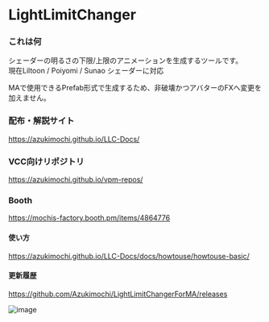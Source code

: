 # LightLimitChanger
### これは何
シェーダーの明るさの下限/上限のアニメーションを生成するツールです。  
現在Liltoon / Poiyomi / Sunao シェーダーに対応

MAで使用できるPrefab形式で生成するため、非破壊かつアバターのFXへ変更を加えません。

### 配布・解説サイト
https://azukimochi.github.io/LLC-Docs/

### VCC向けリポジトリ
https://azukimochi.github.io/vpm-repos/

### Booth
https://mochis-factory.booth.pm/items/4864776

#### 使い方
https://azukimochi.github.io/LLC-Docs/docs/howtouse/howtouse-basic/

#### 更新履歴
https://github.com/Azukimochi/LightLimitChangerForMA/releases

![image](https://github.com/Azukimochi/LightLimitChangerForMA/assets/103747350/525c3023-59f5-4e5f-87bb-c7daeef8b7e8)




 
